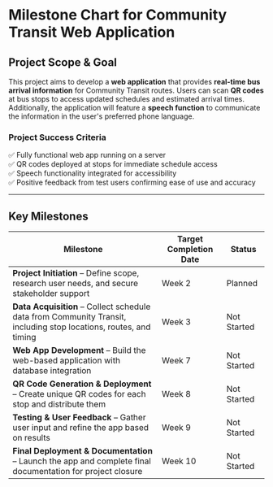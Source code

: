 # Milestone Chart for Community Transit Web Application

## Project Scope & Goal
This project aims to develop a **web application** that provides **real-time bus arrival information** for Community Transit routes. Users can scan **QR codes** at bus stops to access updated schedules and estimated arrival times. Additionally, the application will feature a **speech function** to communicate the information in the user's preferred phone language.

### **Project Success Criteria**
✅ Fully functional web app running on a server  
✅ QR codes deployed at stops for immediate schedule access  
✅ Speech functionality integrated for accessibility  
✅ Positive feedback from test users confirming ease of use and accuracy  

---

## Key Milestones

| Milestone | Target Completion Date | Status |
|-----------|------------------------|--------|
| **Project Initiation** – Define scope, research user needs, and secure stakeholder support | Week 2 | Planned |
| **Data Acquisition** – Collect schedule data from Community Transit, including stop locations, routes, and timing | Week 3 | Not Started |
| **Web App Development** – Build the web-based application with database integration | Week 7 | Not Started |
| **QR Code Generation & Deployment** – Create unique QR codes for each stop and distribute them | Week 8 | Not Started |
| **Testing & User Feedback** – Gather user input and refine the app based on results | Week 9 | Not Started |
| **Final Deployment & Documentation** – Launch the app and complete final documentation for project closure | Week 10 | Not Started |

